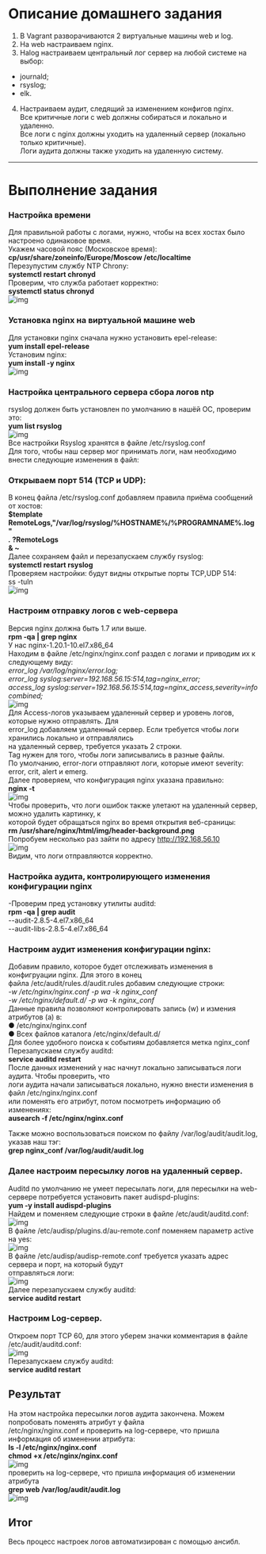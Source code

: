 # Описание домашнего задания
1. В Vagrant разворачиваются 2 виртуальные машины web и log. </br>
2. На web настраиваем nginx.</br>
3. Наlog настраиваем центральный лог сервер на любой системе на выбор:</br>
- journald;</br>
- rsyslog;</br>
- elk.</br>
4. Настраиваем аудит, следящий за изменением конфигов nginx.</br>
Все критичные логи с web должны собираться и локально и удаленно.</br>
Все логи с nginx должны уходить на удаленный сервер (локально только критичные).</br>
Логи аудита должны также уходить на удаленную систему.</br>
_______________________________________________________________________________
# Выполнение задания
### Настройка времени
Для правильной работы c логами, нужно, чтобы на всех хостах было настроено одинаковое время.</br>
Укажем часовой пояс (Московское время):</br>
**cp/usr/share/zoneinfo/Europe/Moscow /etc/localtime**</br>
Перезупустим службу NTP Chrony: </br>
**systemctl restart chronyd**</br>
Проверим, что служба работает корректно: </br>
**systemctl status chronyd**</br>
![img](images/1%20setup%20time.png)</br>
### Установка nginx на виртуальной машине web
Для установки nginx сначала нужно установить epel-release: </br>
**yum install epel-release**</br>
Установим nginx: </br>
**yum install -y nginx**</br>
![img](images/2web_nginx.png)</br>
### Настройка центрального сервера сбора логов ntp</br>
rsyslog должен быть установлен по умолчанию в нашёй ОС, проверим это:</br>
**yum list rsyslog**</br>
![img](images/3log_check%20rsyslog.png)</br>
Все настройки Rsyslog хранятся в файле /etc/rsyslog.conf</br>
Для того, чтобы наш сервер мог принимать логи, нам необходимо внести следующие изменения в файл:</br>
### Открываем порт 514 (TCP и UDP):</br>
В конец файла /etc/rsyslog.conf добавляем правила приёма сообщений от хостов:</br>
**$template RemoteLogs,"/var/log/rsyslog/%HOSTNAME%/%PROGRAMNAME%.log"</br>
*.* ?RemoteLogs</br>
& ~**</br>
Далее сохраняем файл и перезапускаем службу rsyslog:</br>
 **systemctl restart rsyslog**</br>
Проверяем настройки: будут видны открытые порты TCP,UDP 514:</br>
 ss -tuln</br>
 ![img](images/6%20log_check%20port%20514.png)</br>
 ### Настроим отправку логов с web-сервера</br>
 Версия nginx должна быть 1.7 или выше. </br>
 **rpm -qa | grep nginx**</br>
  У нас nginx-1.20.1-10.el7.x86_64</br>
 Находим в файле /etc/nginx/nginx.conf раздел с логами и приводим их к следующему виду:</br>
*error_log /var/log/nginx/error.log;*</br>
*error_log syslog:server=192.168.56.15:514,tag=nginx_error;*</br>
*access_log syslog:server=192.168.56.15:514,tag=nginx_access,severity=info combined;*</br>
![img](images/7%20web%20_nginx.conf.png)</br>
Для Access-логов указываем удаленный сервер и уровень логов, которые нужно отправлять. Для</br>
error_log добавляем удаленный сервер. Если требуется чтобы логи хранились локально и отправлялись</br>
на удаленный сервер, требуется указать 2 строки.</br>
Tag нужен для того, чтобы логи записывались в разные файлы.</br>
По умолчанию, error-логи отправляют логи, которые имеют severity: error, crit, alert и emerg.</br>
Далее проверяем, что конфигурация nginx указана правильно: </br>
**nginx -t**</br>
![img](images/8%20web_check%20nginx.png)</br>
Чтобы проверить, что логи ошибок также улетают на удаленный сервер, можно удалить картинку, к</br>
которой будет обращаться nginx во время открытия веб-сраницы:</br>
**rm /usr/share/nginx/html/img/header-background.png**</br>
Попробуем несколько раз зайти по адресу http://192.168.56.10</br>
![img](images/9%20log_nginx%20logs.png)</br>
Видим, что логи отправляются корректно.</br>
### Настройка аудита, контролирующего изменения конфигурации nginx</br>
-Проверим  пред установку утилиты auditd:</br>
 **rpm -qa | grep audit**</br>
 --audit-2.8.5-4.el7.x86_64</br>
--audit-libs-2.8.5-4.el7.x86_64</br>
### Настроим аудит изменения конфигурации nginx:</br>
Добавим правило, которое будет отслеживать изменения в конфигруации nginx. Для этого в конец</br>
файла /etc/audit/rules.d/audit.rules добавим следующие строки:</br>
*-w /etc/nginx/nginx.conf -p wa -k nginx_conf*</br>
*-w /etc/nginx/default.d/ -p wa -k nginx_conf*</br>
Данные правила позволяют контролировать запись (w) и измения атрибутов (a) в:</br>
● /etc/nginx/nginx.conf</br>
● Всех файлов каталога /etc/nginx/default.d/</br>
Для более удобного поиска к событиям добавляется метка nginx_conf</br>
Перезапускаем службу auditd:</br>
 **service auditd restart**</br>
 После данных изменений у нас начнут локально записываться логи аудита. Чтобы проверить, что</br>
логи аудита начали записываться локально, нужно внести изменения в файл /etc/nginx/nginx.conf</br>
или поменять его атрибут, потом посмотреть информацию об изменениях:</br>
**ausearch -f /etc/nginx/nginx.conf**</br>

Также можно воспользоваться поиском по файлу /var/log/audit/audit.log, указав наш тэг:</br>
**grep nginx_conf /var/log/audit/audit.log**</br>

### Далее настроим пересылку логов на удаленный сервер.</br>
Auditd по умолчанию не умеет пересылать логи, для пересылки на web-сервере потребуется установить пакет audispd-plugins:</br>
 **yum -y install audispd-plugins**</br>
Найдем и поменяем следующие строки в файле /etc/audit/auditd.conf:</br>
![img](images/12%20web_auditd.conf.png)</br>
В файле /etc/audisp/plugins.d/au-remote.conf поменяем параметр active на yes:</br>
![img](images/13%20web_au_remove.conf.png)</br>
В файле /etc/audisp/audisp-remote.conf требуется указать адрес сервера и порт, на который будут</br>
отправляться логи:</br>
![img](images/14%20web%20audisp_remote.conf.png)</br>
Далее перезапускаем службу auditd: </br>
**service auditd restart**</br>
### Настроим Log-сервер.</br>
Откроем порт TCP 60, для этого уберем значки комментария в файле /etc/audit/auditd.conf:</br>
![img](images/15%20log_auditd.conf.png)</br>
Перезапускаем службу auditd:</br>
**service auditd restart**</br>
## Результат</br>
На этом настройка пересылки логов аудита закончена. Можем попробовать поменять атрибут у файла</br>
/etc/nginx/nginx.conf и проверить на log-сервере, что пришла информация об изменении атрибута:</br>
**ls -l /etc/nginx/nginx.conf**</br>
**chmod +x /etc/nginx/nginx.conf**</br>
![img](16%20web_change%20atribut.png) </br>
проверить на log-сервере, что пришла информация об изменении атрибута</br>
**grep web /var/log/audit/audit.log**</br>
![img](images/17%20log_chancge%20atribut%20logs.png) </br>
## Итог
Весь процесс настроек логов автоматизирован с помощью ансибл.</br>
